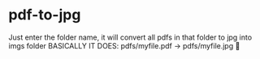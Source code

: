 # pdf-to-jpg
Just enter the folder name, it will convert all pdfs in that folder to jpg into imgs folder
BASICALLY IT DOES: pdfs/myfile.pdf -> pdfs/myfile.jpg
🙏
